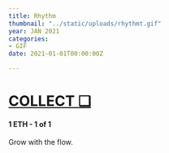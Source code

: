 ```yaml
---
title: Rhythm
thumbnail: "../static/uploads/rhythmt.gif"
year: JAN 2021
categories:
- GIF
date: 2021-01-01T00:00:00Z

---
```

# [COLLECT ❑](https://knownorigin.io/gallery/270950-rhythm "Rhythm")

#### **1 ETH  - 1 of 1**

Grow with the flow.